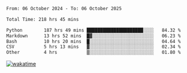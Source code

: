 <!--START_SECTION:waka-->

```txt
From: 06 October 2024 - To: 06 October 2025

Total Time: 218 hrs 45 mins

Python        187 hrs 49 mins █████████████████████░░░░   84.32 %
Markdown      13 hrs 52 mins  █▓░░░░░░░░░░░░░░░░░░░░░░░   06.23 %
Bash          10 hrs 20 mins  █░░░░░░░░░░░░░░░░░░░░░░░░   04.64 %
CSV           5 hrs 13 mins   ▓░░░░░░░░░░░░░░░░░░░░░░░░   02.34 %
Other         4 hrs           ▒░░░░░░░░░░░░░░░░░░░░░░░░   01.80 %
```

<!--END_SECTION:waka-->
[![wakatime](https://wakatime.com/badge/user/5f89a63a-5294-4958-ad30-2b3455e63f2a.svg)](https://wakatime.com/@5f89a63a-5294-4958-ad30-2b3455e63f2a)
